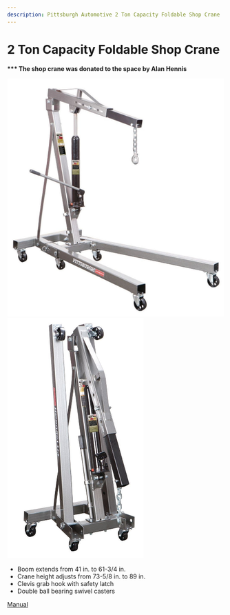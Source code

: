```yaml
---
description: Pittsburgh Automotive 2 Ton Capacity Foldable Shop Crane
---
```


# 2 Ton Capacity Foldable Shop Crane

**\*\*\* The shop crane was donated to the space by Alan Hennis**

<div align="left">

<img src="../.gitbook/assets/image (86).png" alt="">

</div>

<div align="left">

<img src="../.gitbook/assets/image (87).png" alt="">

</div>



* Boom extends from 41 in. to 61-3/4 in.
* Crane height adjusts from 73-5/8 in. to 89 in.
* Clevis grab hook with safety latch
* Double ball bearing swivel casters

[Manual](https://manuals.harborfreight.com/manuals/69000-69999/69514.pdf)
